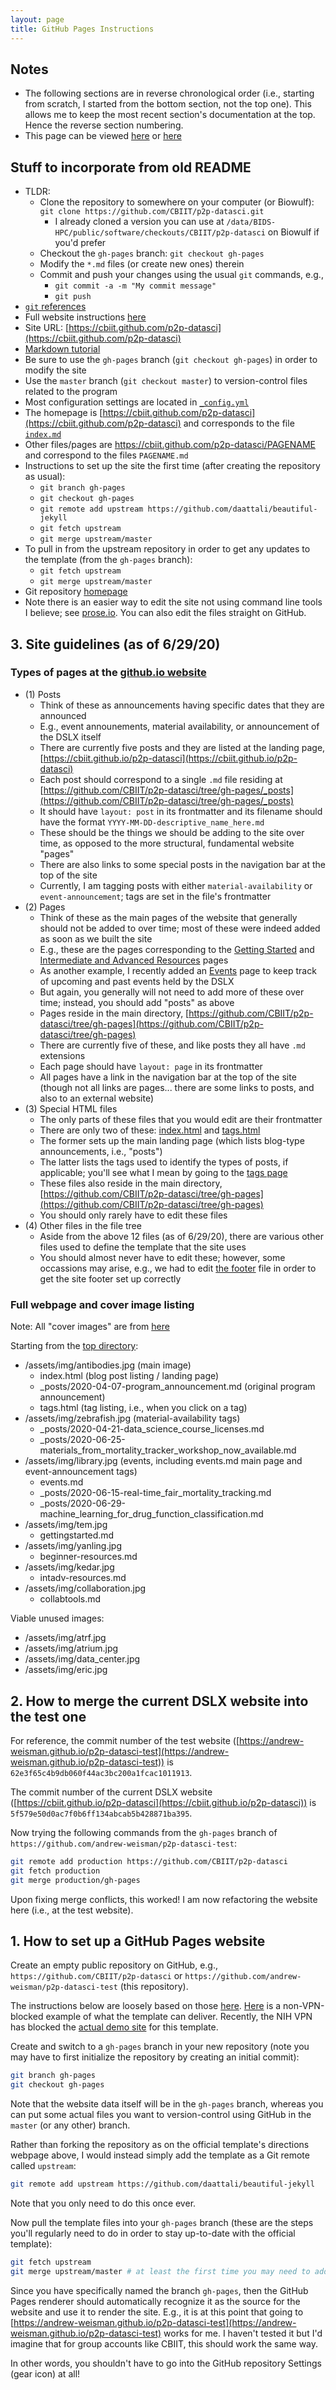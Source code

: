 ```yaml
---
layout: page
title: GitHub Pages Instructions
---
```


## Notes

* The following sections are in reverse chronological order (i.e., starting from scratch, I started from the bottom section, not the top one). This allows me to keep the most recent section's documentation at the top. Hence the reverse section numbering.
* This page can be viewed [here](https://github.com/CBIIT/p2p-datasci/blob/gh-pages/github_pages_howto.md) or [here](../github_pages_howto)

## Stuff to incorporate from old README

* TLDR:
  * Clone the repository to somewhere on your computer (or Biowulf): `git clone https://github.com/CBIIT/p2p-datasci.git`
    * I already cloned a version you can use at `/data/BIDS-HPC/public/software/checkouts/CBIIT/p2p-datasci` on Biowulf if you'd prefer
  * Checkout the `gh-pages` branch: `git checkout gh-pages`
  * Modify the `*.md` files (or create new ones) therein
  * Commit and push your changes using the usual `git` commands, e.g.,
    * `git commit -a -m "My commit message"`
    * `git push`
* [`git` references](https://try.github.io)
* Full website instructions [here](https://github.com/daattali/beautiful-jekyll)
* Site URL: [https://cbiit.github.com/p2p-datasci](https://cbiit.github.com/p2p-datasci)
* [Markdown tutorial](https://markdowntutorial.com)
* Be sure to use the `gh-pages` branch (`git checkout gh-pages`) in order to modify the site
* Use the `master` branch (`git checkout master`) to version-control files related to the program
* Most configuration settings are located in [`_config.yml`](https://github.com/CBIIT/p2p-datasci/blob/gh-pages/_config.yml)
* The homepage is [https://cbiit.github.com/p2p-datasci](https://cbiit.github.com/p2p-datasci) and corresponds to the file [`index.md`](https://github.com/CBIIT/p2p-datasci/blob/gh-pages/index.md)
* Other files/pages are https://cbiit.github.com/p2p-datasci/PAGENAME and correspond to the files `PAGENAME.md`
* Instructions to set up the site the first time (after creating the repository as usual):
  * `git branch gh-pages`
  * `git checkout gh-pages`
  * `git remote add upstream https://github.com/daattali/beautiful-jekyll`
  * `git fetch upstream`
  * `git merge upstream/master`
* To pull in from the upstream repository in order to get any updates to the template (from the `gh-pages` branch):
  * `git fetch upstream`
  * `git merge upstream/master`
* Git repository [homepage](https://github.com/CBIIT/p2p-datasci)
* Note there is an easier way to edit the site not using command line tools I believe; see [prose.io](https://prose.io). You can also edit the files straight on GitHub.

## 3. Site guidelines (as of 6/29/20)

### Types of pages at the [github.io website](https://cbiit.github.io/p2p-datasci)

* (1) Posts
  * Think of these as announcements having specific dates that they are announced
  * E.g., event announements, material availability, or announcement of the DSLX itself
  * There are currently five posts and they are listed at the landing page, [https://cbiit.github.io/p2p-datasci](https://cbiit.github.io/p2p-datasci)
  * Each post should correspond to a single `.md` file residing at [https://github.com/CBIIT/p2p-datasci/tree/gh-pages/_posts](https://github.com/CBIIT/p2p-datasci/tree/gh-pages/_posts)
  * It should have `layout: post` in its frontmatter and its filename should have the format `YYYY-MM-DD-descriptive_name_here.md`
  * These should be the things we should be adding to the site over time, as opposed to the more structural, fundamental website "pages"
  * There are also links to some special posts in the navigation bar at the top of the site
  * Currently, I am tagging posts with either `material-availability` or `event-announcement`; tags are set in the file's frontmatter
* (2) Pages
  * Think of these as the main pages of the website that generally should not be added to over time; most of these were indeed added as soon as we built the site
  * E.g., these are the pages corresponding to the [Getting Started](../gettingstarted) and [Intermediate and Advanced Resources](../intadv-resources) pages
  * As another example, I recently added an [Events](../events) page to keep track of upcoming and past events held by the DSLX
  * But again, you generally will not need to add more of these over time; instead, you should add "posts" as above
  * Pages reside in the main directory, [https://github.com/CBIIT/p2p-datasci/tree/gh-pages](https://github.com/CBIIT/p2p-datasci/tree/gh-pages)
  * There are currently five of these, and like posts they all have `.md` extensions
  * Each page should have `layout: page` in its frontmatter
  * All pages have a link in the navigation bar at the top of the site (though not all links are pages... there are some links to posts, and also to an external website)
* (3) Special HTML files
  * The only parts of these files that you would edit are their frontmatter
  * There are only two of these: [index.html](../index.html) and [tags.html](../tags.html)
  * The former sets up the main landing page (which lists blog-type announcements, i.e., "posts")
  * The latter lists the tags used to identify the types of posts, if applicable; you'll see what I mean by going to the [tags page](../tags.html)
  * These files also reside in the main directory, [https://github.com/CBIIT/p2p-datasci/tree/gh-pages](https://github.com/CBIIT/p2p-datasci/tree/gh-pages)
  * You should only rarely have to edit these files
* (4) Other files in the file tree
  * Aside from the above 12 files (as of 6/29/20), there are various other files used to define the template that the site uses
  * You should almost never have to edit these; however, some occassions may arise, e.g., we had to edit [the footer](../_includes/footer.html) file in order to get the site footer set up correctly

### Full webpage and cover image listing

Note: All "cover images" are from [here](https://insite.cancer.gov/docs/DOC-2238)

Starting from the [top directory](https://github.com/CBIIT/p2p-datasci/tree/gh-pages):

* /assets/img/antibodies.jpg (main image)
  * index.html (blog post listing / landing page)
  * _posts/2020-04-07-program_announcement.md (original program announcement)
  * tags.html (tag listing, i.e., when you click on a tag)
* /assets/img/zebrafish.jpg (material-availability tags)
  * _posts/2020-04-21-data_science_course_licenses.md
  * _posts/2020-06-25-materials_from_mortality_tracker_workshop_now_available.md
* /assets/img/library.jpg (events, including events.md main page and event-announcement tags)
  * events.md
  * _posts/2020-06-15-real-time_fair_mortality_tracking.md
  * _posts/2020-06-29-machine_learning_for_drug_function_classification.md
* /assets/img/tem.jpg
  * gettingstarted.md
* /assets/img/yanling.jpg
  * beginner-resources.md
* /assets/img/kedar.jpg
  * intadv-resources.md
* /assets/img/collaboration.jpg
  * collabtools.md

Viable unused images:

* /assets/img/atrf.jpg
* /assets/img/atrium.jpg
* /assets/img/data_center.jpg
* /assets/img/eric.jpg

## 2. How to merge the current DSLX website into the test one

For reference, the commit number of the test website ([https://andrew-weisman.github.io/p2p-datasci-test](https://andrew-weisman.github.io/p2p-datasci-test)) is `62e3f65c4b9db060f44ac3bc200a1fcac1011913`.

The commit number of the current DSLX website ([https://cbiit.github.io/p2p-datasci](https://cbiit.github.io/p2p-datasci)) is `5f579e50d0ac7f0b6ff134abcab5b428871ba395`.

Now trying the following commands from the `gh-pages` branch of `https://github.com/andrew-weisman/p2p-datasci-test`:

```bash
git remote add production https://github.com/CBIIT/p2p-datasci
git fetch production
git merge production/gh-pages
```

Upon fixing merge conflicts, this worked! I am now refactoring the website here (i.e., at the test website).

## 1. How to set up a GitHub Pages website

Create an empty public repository on GitHub, e.g., `https://github.com/CBIIT/p2p-datasci` or `https://github.com/andrew-weisman/p2p-datasci-test` (this repository).

The instructions below are loosely based on those [here](https://github.com/daattali/beautiful-jekyll). [Here](https://deanattali.com) is a non-VPN-blocked example of what the template can deliver. Recently, the NIH VPN has blocked the [actual demo site](https://beautifuljekyll.com) for this template.

Create and switch to a `gh-pages` branch in your new repository (note you may have to first initialize the repository by creating an initial commit):

```bash
git branch gh-pages
git checkout gh-pages
```

Note that the website data itself will be in the `gh-pages` branch, whereas you can put some actual files you want to version-control using GitHub in the `master` (or any other) branch.

Rather than forking the repository as on the official template's directions webpage above, I would instead simply add the template as a Git remote called `upstream`:

```bash
git remote add upstream https://github.com/daattali/beautiful-jekyll
```

Note that you only need to do this once ever.

Now pull the template files into your `gh-pages` branch (these are the steps you'll regularly need to do in order to stay up-to-date with the official template):

```bash
git fetch upstream
git merge upstream/master # at least the first time you may need to add the "--allow-unrelated-histories" option if you get the error "fatal: refusing to merge unrelated histories"
```

Since you have specifically named the branch `gh-pages`, then the GitHub Pages renderer should automatically recognize it as the source for the website and use it to render the site. E.g., it is at this point that going to [https://andrew-weisman.github.io/p2p-datasci-test](https://andrew-weisman.github.io/p2p-datasci-test) works for me. I haven't tested it but I'd imagine that for group accounts like CBIIT, this should work the same way.

In other words, you shouldn't have to go into the GitHub repository Settings (gear icon) at all!
